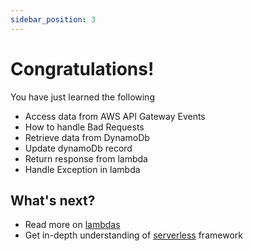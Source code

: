 ```yaml
---
sidebar_position: 3
---
```


# Congratulations!

You have just learned the following

- Access data from AWS API Gateway Events
- How to handle Bad Requests
- Retrieve data from DynamoDb
- Update dynamoDb record
- Return response from lambda
- Handle Exception in lambda

## What's next?

- Read more on [lambdas](https://docs.aws.amazon.com/lambda/index.html)
- Get in-depth understanding of [serverless](https://www.serverless.com/framework/docs) framework
